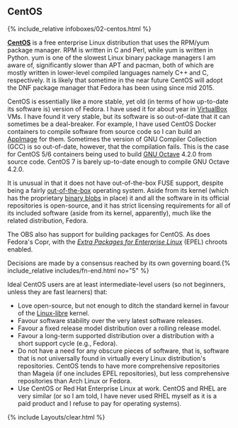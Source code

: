 ## CentOS
{% include_relative infoboxes/02-centos.html %}

[**CentOS**](https://www.centos.org/) is a free enterprise Linux distribution that uses the RPM/yum package manager. RPM is written in C and Perl, while yum is written in Python. yum is one of the slowest Linux binary package managers I am aware of, significantly slower than APT and pacman, both of which are mostly written in lower-level compiled languages namely C++ and C, respectively. It is likely that sometime in the near future CentOS will adopt the DNF package manager that Fedora has been using since mid 2015.

CentOS is essentially like a more stable, yet old (in terms of how up-to-date its software is) version of Fedora. I have used it for about year in [VirtualBox](https://en.wikipedia.org/wiki/VirtualBox) VMs. I have found it very stable, but its software is so out-of-date that it can sometimes be a deal-breaker. For example, I have used CentOS Docker containers to compile software from source code so I can build an [AppImage](http://appimage.org) for them. Sometimes the version of GNU Compiler Collection (GCC) is so out-of-date, however, that the compilation fails. This is the case for CentOS 5/6 containers being used to build [GNU Octave](https://en.wikipedia.org/wiki/GNU_Octave) 4.2.0 from source code. CentOS 7 is barely up-to-date enough to compile GNU Octave 4.2.0.

It is unusual in that it does not have out-of-the-box FUSE support, despite being a fairly [out-of-the-box](https://en.wikipedia.org/wiki/Out_of_the_box_(feature)) operating system. Aside from its kernel (which has the proprietary [binary blobs](https://en.wikipedia.org/wiki/Binary_blob) in place) it and all the software in its official repositories is open-source, and it has strict licensing requirements for all of its included software (aside from its kernel, apparently), much like the related distribution, Fedora.

The OBS also has support for building packages for CentOS. As does Fedora's Copr, with the [*Extra Packages for Enterprise Linux*](https://fedoraproject.org/wiki/EPEL) (EPEL) chroots enabled.

Decisions are made by a consensus reached by its own governing board.{% include_relative includes/fn-end.html no="5" %}

Ideal CentOS users are at least intermediate-level users (so not beginners, unless they are fast learners) that:

* Love open-source, but not enough to ditch the standard kernel in favour of the [Linux-libre](https://en.wikipedia.org/wiki/Linux-libre) kernel.
* Favour software stability over the very latest software releases.
* Favour a fixed release model distribution over a rolling release model.
* Favour a long-term supported distribution over a distribution with a short support cycle (e.g., Fedora).
* Do not have a need for any obscure pieces of software, that is, software that is not universally found in virtually every Linux distribution's repositories. CentOS tends to have more comprehensive repositories than Mageia (if one includes EPEL repositories), but less comprehensive repositories than Arch Linux or Fedora.
* Use CentOS or Red Hat Enterprise Linux at work. CentOS and RHEL are very similar (or so I am told, I have never used RHEL myself as it is a paid product and I refuse to pay for operating systems).

{% include Layouts/clear.html %}
